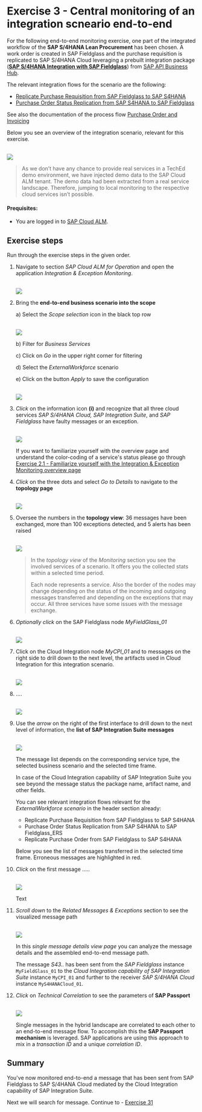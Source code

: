 # Exercise 3 - Central monitoring of an integration scneario end-to-end

For the following end-to-end monitoring exercise, one part of the integrated workflow of the **SAP S/4HANA Lean Procurement** has been chosen. A work order is created in SAP Fieldglass and the purchase requisition is replicated to SAP S/4HANA Cloud leveraging a prebuilt integration package (**[SAP S/4HANA Integration with SAP Fieldglass](https://api.sap.com/package/SAPS4HANAintegrationwithSAPFieldglass/overview)**) from [SAP API Business Hub](https://api.sap.com/). 

The relevant integration flows for the scenario are the following:
- [Replicate Purchase Requisition from SAP Fieldglass to SAP S4HANA](https://api.sap.com/integrationflow/Replicate_Purchase_Requisition_from_Fieldglass_to_S4HANA)
- [Purchase Order Status Replication from SAP S4HANA to SAP Fieldglass](https://api.sap.com/integrationflow/Purchase_Order_Status_Replication_from_S4HANA_to_Fieldglass)


See also the documentation of the process flow [Purchase Order and Invoicing](https://help.sap.com/docs/SAP_FIELDGLASS_INTEGRATION/bf3d1caf8c1f4f69801b37a45ac1d1b3/046b0d5f642346bd8624f1b741956585.html)

Below you see an overview of the integration scenario, relevant for this exercise.

<br>![](/exercises/ex3/images/IMDiagramFieldglassS4Int.png)

>
> As we don’t have any chance to provide real services in a TechEd demo environment, we have injected demo data to the SAP Cloud ALM tenant. The demo data had been extracted from a real service landscape. Therefore, jumping to local monitoring to the respective cloud services isn’t possible.
>

#### Prequisites:
- You are logged in to  [SAP Cloud ALM](https://teched22-cloudalm-003.eu10.alm.cloud.sap/launchpad#Shell-home).

## Exercise steps

Run through the exercise steps in the given order.

1.	Navigate to section *SAP Cloud ALM for Operation* and open the application *Integration & Exception Monitoring*.

     <br>![](/exercises/ex1/images/CALMLandingIntExMon.png)

2. Bring the **end-to-end business scenario into the scope**

   a) Select the *Scope selection* icon in the black top row

     <br>![](/exercises/ex3/images/IMScopeSelectionWorkforce.png)

   b)  Filter for *Business Services*

   c)  Click on *Go* in the upper right corner for filtering

   d)  Select the *ExternalWorkforce* scenario

   e)  Click on the button *Apply* to save the configuration

     <br>![](/exercises/ex3/images/ScopeSelectionService.png)

3.	*Click* on the information icon **(i)** and recognize that all three cloud services *SAP S/4HANA Cloud, SAP Integration Suite*, and *SAP Fieldglass* have faulty messages or an exception.

     <br>![](/exercises/ex3/images/IMWorkforce.png)

     If you want to familiarize yourself with the overview page and understand the color-coding of a service's status please go through [Exercise 2.1 - Familiarize yourself with the Integration & Exception Monitoring overview page](/exercise/ex2/ex21/)

4.	*Click* on the three dots and select *Go to Details* to navigate to the **topology page**

    <br>![](/exercises/ex3/images/IMOverviewSwitchToDetails.png) 
   
5.	Oversee the numbers in the **topology view**: 36 messages have been exchanged, more than 100 exceptions detected, and 5 alerts has been raised

    <br>![](/exercises/ex3/images/IMWorkforceTopology.png) 

    >
    > In the *topology view* of the *Monitoring* section you see the involved services of a scenario. It offers you the collected stats within a selected time period.
    >
    > Each node represents a service. Also the border of the nodes may change depending on the status of the incoming and outgoing messages transferred and depending on the exceptions that may occur. All three services have some issues with the message exchange.
    >
   
6.	*Optionally* *click* on the SAP Fieldglass node *MyFieldGlass_01*

    <br>![](/exercises/ex3/images/IMWorkforceTopoFieldglass.png) 
   
7.	Click on the Cloud Integration node *MyCPI_01* and to messages on the right side to drill down to the next level, the artifacts used in Cloud Integration for this integration scenario.

    <br>![](/exercises/ex3/images/IMWorkforceTopoCPI.png) 
   
8.	....

    <br>![](/exercises/ex3/images/IMWorkforceTopoS4.png) 
    
9.	Use the *arrow* on the right of the first interface to drill down to the next level of information, the **list of SAP Integration Suite messages**

    <br>![](/exercises/ex3/images/IMWorkforceCPIMessages.png) 

    The message list depends on the corresponding service type, the selected business scenario and the selected time frame. 
    
    In case of the Cloud Integration capability of SAP Integration Suite you see beyond the message status the package name, artifact name, and other fields.
    
    You can see relevant integration flows relevant for the *ExternalWorkforce scenario* in the header section already:
    - Replicate Purchase Requisition from SAP Fieldglass to SAP S4HANA
    - Purchase Order Status Replication from SAP S4HANA to SAP Fieldglass_ERS
    - Replicate Purchase Order from SAP Fieldglass to SAP S4HANA
        
    Below you see the list of messages transferred in the selected time frame. Erroneous messages are highlighted in red.
   
11.	*Click* on the first message .....

    <br>![](/exercises/ex3/images/IMWorkforceFirstMessage.png) 

    Text
   
12.	*Scroll down* to the *Related Messages & Exceptions* section to see the visualized message path

    <br>![](/exercises/ex3/images/IMWorkforceFirstMessage.png) 

    In this *single message details view page* you can analyze the message details and the assembled end-to-end message path.

    The message *S43..* has been sent from the *SAP Fieldglass* instance `MyFieldGlass_01` to the *Cloud Integration capability of SAP Integration Suite* instance `MyCPI_01` and further to the receiver *SAP S/4HANA Cloud* instance `MyS4HANACloud_01`.
   
13.	*Click* on *Technical Correlation* to see the parameters of **SAP Passport**

    <br>![](/exercises/ex3/images/IMWorkforceSAPPassport.png)

    Single messages in the hybrid landscape are correlated to each other to an end-to-end message flow. To accomplish this the **SAP Passport mechanism** is leveraged. SAP applications are using this approach to mix in a *transaction ID* and a unique *correlation ID*.
   
## Summary

You've now monitored end-to-end a message that has been sent from SAP Fieldglass to SAP S/4HANA Cloud mediated by the Cloud Integration capability of SAP Integration Suite.

Next we will search for message. Continue to - [Exercise 31](../ex31/readme.md)

<!--
<br>![](/exercises/ex2/images/02_01_0010.png)


After completing these steps you will have...

1.	Enter this code.
```abap
DATA(lt_params) = request->get_form_fields(  ).
READ TABLE lt_params REFERENCE INTO DATA(lr_params) WITH KEY name = 'cmd'.
  IF sy-subrc = 0.
    response->set_status( i_code = 200
                     i_reason = 'Everything is fine').
    RETURN.
  ENDIF.

```
-->

